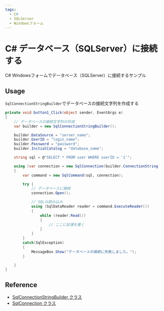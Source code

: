 ```yaml
---
tags:
  - C#
  - SQLServer
  - Windowsフォーム
---
```


# C# データベース（SQLServer）に接続する

C# Windowsフォームでデータベース（SQLServer）に接続するサンプル

## Usage

`SqlConnectionStringBuilder`でデータベースの接続文字列を作成する

```cs
private void button1_Click(object sender, EventArgs e)
{
    // データベースの接続文字列の作成
    var builder = new SqlConnectionStringBuilder();

    builder.DataSource = "server_name";
    builder.UserID = "login_name";
    builder.Password = "password";
    builder.InitialCatalog = "database_name";

    string sql = @"SELECT * FROM user WHERE userID = '1'";

    using (var connection = new SqlConnection(builder.ConnectionString))
    {
        var command = new SqlCommand(sql, connection);

        try {
            // データベースに接続
            connection.Open();

            // SQLの読み込み
            using (SqlDataReader reader = command.ExecuteReader())
            {
                while (reader.Read())
                {
                    // ここに処理を書く
                }
            }
        }
        catch(SqlException)
        {
            MessageBox.Show("データベースの接続に失敗しました。");
        }

    }
}
```
## Reference
* [SqlConnectionStringBuilder クラス](https://learn.microsoft.com/ja-jp/dotnet/api/system.data.sqlclient.sqlconnectionstringbuilder?view=dotnet-plat-ext-7.0)
* [SqlConnection クラス](https://learn.microsoft.com/ja-jp/dotnet/api/system.data.sqlclient.sqlconnection?view=dotnet-plat-ext-7.0)
